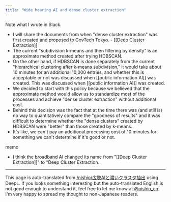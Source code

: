 ```yaml
---
title: "Wide hearing AI and dense cluster extraction"
---
```


Note what I wrote in Slack.
- I will share the documents from when "dense cluster extraction" was first created and proposed to GovTech Tokyo.
        - [[Deep Cluster Extraction]]
- The current "subdivision k-means and then filtering by density" is an approximate method created after trying HDBSCAN.
- On the other hand, if HDBSCAN is done separately from the current "hierarchical clustering after k-means subdivision," it would take about 10 minutes for an additional 10,000 entries, and whether this is acceptable or not was discussed when [[public information AI]] was created. This was discussed when [[public information AI]] was created.
- We decided to start with this policy because we believed that the approximate method would allow us to standardize most of the processes and achieve "dense cluster extraction" without additional cost.
- Behind this decision was the fact that at the time there was (and still is) no way to quantitatively compare the "goodness of results" and it was difficult to determine whether the "dense clusters" created by HDBSCAN were "better" than those created by k-means.
- It's like, we can't pay an additional processing cost of 10 minutes for something we can't determine if it's good or not.

memo
- I think the broadband AI changed its name from "[[Deep Cluster Extraction]]" to "Deep Cluster Extraction.

---
This page is auto-translated from [/nishio/広聴AIと濃いクラスタ抽出](https://scrapbox.io/nishio/広聴AIと濃いクラスタ抽出) using DeepL. If you looks something interesting but the auto-translated English is not good enough to understand it, feel free to let me know at [@nishio_en](https://twitter.com/nishio_en). I'm very happy to spread my thought to non-Japanese readers.